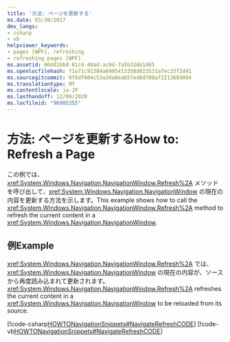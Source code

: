 ```yaml
---
title: '方法: ページを更新する'
ms.date: 03/30/2017
dev_langs:
- csharp
- vb
helpviewer_keywords:
- pages [WPF], refreshing
- refreshing pages [WPF]
ms.assetid: 06dd1bbd-81c4-40ad-ac0d-7a5b326b1465
ms.openlocfilehash: 71a71c91384a8905413358d023531afec23f2d41
ms.sourcegitcommit: 9f6df084c53a3da0ea657ed0d708a72213683084
ms.translationtype: MT
ms.contentlocale: ja-JP
ms.lasthandoff: 12/09/2020
ms.locfileid: "96985355"
---
```

# <a name="how-to-refresh-a-page"></a><span data-ttu-id="de794-102">方法: ページを更新する</span><span class="sxs-lookup"><span data-stu-id="de794-102">How to: Refresh a Page</span></span>
<span data-ttu-id="de794-103">この例では、<xref:System.Windows.Navigation.NavigationWindow.Refresh%2A> メソッドを呼び出して、<xref:System.Windows.Navigation.NavigationWindow> の現在の内容を更新する方法を示します。</span><span class="sxs-lookup"><span data-stu-id="de794-103">This example shows how to call the <xref:System.Windows.Navigation.NavigationWindow.Refresh%2A> method to refresh the current content in a <xref:System.Windows.Navigation.NavigationWindow>.</span></span>  
  
## <a name="example"></a><span data-ttu-id="de794-104">例</span><span class="sxs-lookup"><span data-stu-id="de794-104">Example</span></span>  
 <span data-ttu-id="de794-105"><xref:System.Windows.Navigation.NavigationWindow.Refresh%2A> では、<xref:System.Windows.Navigation.NavigationWindow> の現在の内容が、ソースから再度読み込まれて更新されます。</span><span class="sxs-lookup"><span data-stu-id="de794-105"><xref:System.Windows.Navigation.NavigationWindow.Refresh%2A> refreshes the current content in a <xref:System.Windows.Navigation.NavigationWindow> to be reloaded from its source.</span></span>  
  
 [!code-csharp[HOWTONavigationSnippets#NavigateRefreshCODE](~/samples/snippets/csharp/VS_Snippets_Wpf/HOWTONavigationSnippets/CSharp/MainWindow.xaml.cs#navigaterefreshcode)]
 [!code-vb[HOWTONavigationSnippets#NavigateRefreshCODE](~/samples/snippets/visualbasic/VS_Snippets_Wpf/HOWTONavigationSnippets/visualbasic/mainwindow.xaml.vb#navigaterefreshcode)]

